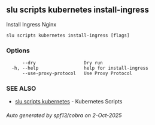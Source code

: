 ## slu scripts kubernetes install-ingress

Install Ingress Nginx

```
slu scripts kubernetes install-ingress [flags]
```

### Options

```
      --dry                  Dry run
  -h, --help                 help for install-ingress
      --use-proxy-protocol   Use Proxy Protocol
```

### SEE ALSO

* [slu scripts kubernetes](slu_scripts_kubernetes.md)	 - Kubernetes Scripts

###### Auto generated by spf13/cobra on 2-Oct-2025
